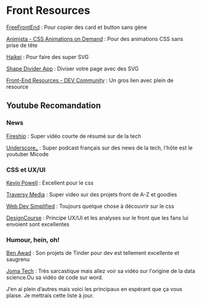 #  Front Resources
[FreeFrontEnd](https://freefrontend.com/) : Pour copier des card et button sans gène 

[Animista - CSS Animations on Demand](https://animista.net/) : Pour des animations CSS sans prise de tête

[Haikei](https://haikei.app/) : Pour faire des super SVG

[Shape Divider App](https://www.shapedivider.app/) : Diviser votre page avec des SVG

[Front-End Resources - DEV Community](https://dev.to/aycanogut/front-end-resources-1jk2) : Un gros lien avec plein de resource 

## Youtube Recomandation

### News
[Fireship](https://www.youtube.com/channel/UCsBjURrPoezykLs9EqgamOA) : Super vidéo courte de résumé sur de la tech

[Underscore_](https://www.youtube.com/c/UnderscoreTalk) : Super podcast français sur des news de la tech, l'hôte est le youtuber Micode

### CSS et UX/UI
[Kevin Powell](https://www.youtube.com/kepowob) : Excellent pour le css

[Traversy Media](https://www.youtube.com/c/TraversyMedia) : Super video sur des projets front de A-Z et goodies

[Web Dev Simplified](https://www.youtube.com/c/WebDevSimplified) : Toujours quelque chose à découvrir sur le css

[DesignCourse](https://www.youtube.com/c/DesignCourse) : Principe UX/UI et les analyses sur le front que les fans lui envoient sont excellentes

### Humour, hein, oh!

[Ben Awad](https://www.youtube.com/c/BenAwad97) : Son projets de Tinder pour dev est tellement excellente et saugrenu

[Joma Tech](https://www.youtube.com/c/JomaOppa) : Très sarcastique mais allez voir sa vidéo sur l'origine de la data science.Ou sa vidéo de code sur word.

J’en ai plein d’autres mais voici les principaux en espérant que ça vous plaise. Je mettrais cette liste à jour.
